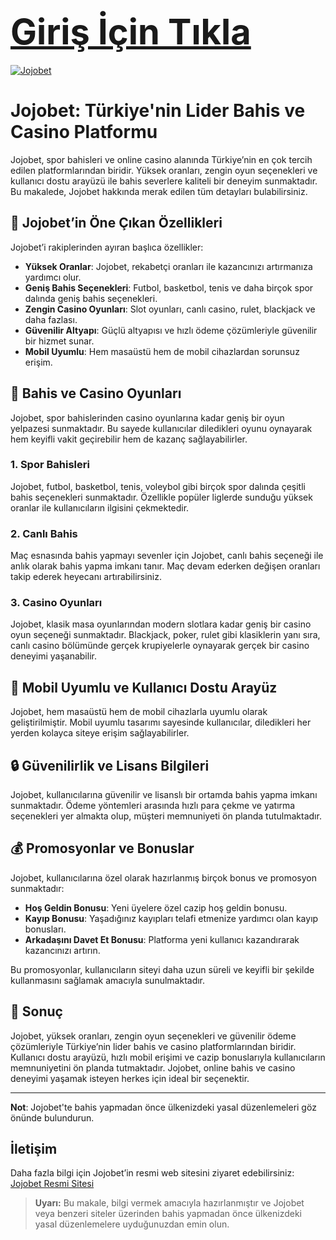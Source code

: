 # <span style="font-size:2em; color:green;">[Giriş İçin Tıkla](https://961j0j0bet.com)</span>

[![Jojobet](https://github.com/user-attachments/assets/01e0c38f-68aa-461e-a1ec-55863960042c)](https://961j0j0bet.com)

# Jojobet: Türkiye'nin Lider Bahis ve Casino Platformu

Jojobet, spor bahisleri ve online casino alanında Türkiye’nin en çok tercih edilen platformlarından biridir. Yüksek oranları, zengin oyun seçenekleri ve kullanıcı dostu arayüzü ile bahis severlere kaliteli bir deneyim sunmaktadır. Bu makalede, Jojobet hakkında merak edilen tüm detayları bulabilirsiniz.

## 🚀 Jojobet’in Öne Çıkan Özellikleri

Jojobet’i rakiplerinden ayıran başlıca özellikler:

- **Yüksek Oranlar**: Jojobet, rekabetçi oranları ile kazancınızı artırmanıza yardımcı olur.
- **Geniş Bahis Seçenekleri**: Futbol, basketbol, tenis ve daha birçok spor dalında geniş bahis seçenekleri.
- **Zengin Casino Oyunları**: Slot oyunları, canlı casino, rulet, blackjack ve daha fazlası.
- **Güvenilir Altyapı**: Güçlü altyapısı ve hızlı ödeme çözümleriyle güvenilir bir hizmet sunar.
- **Mobil Uyumlu**: Hem masaüstü hem de mobil cihazlardan sorunsuz erişim.

## 🎲 Bahis ve Casino Oyunları

Jojobet, spor bahislerinden casino oyunlarına kadar geniş bir oyun yelpazesi sunmaktadır. Bu sayede kullanıcılar diledikleri oyunu oynayarak hem keyifli vakit geçirebilir hem de kazanç sağlayabilirler.

### 1. **Spor Bahisleri**

Jojobet, futbol, basketbol, tenis, voleybol gibi birçok spor dalında çeşitli bahis seçenekleri sunmaktadır. Özellikle popüler liglerde sunduğu yüksek oranlar ile kullanıcıların ilgisini çekmektedir.

### 2. **Canlı Bahis**

Maç esnasında bahis yapmayı sevenler için Jojobet, canlı bahis seçeneği ile anlık olarak bahis yapma imkanı tanır. Maç devam ederken değişen oranları takip ederek heyecanı artırabilirsiniz.

### 3. **Casino Oyunları**

Jojobet, klasik masa oyunlarından modern slotlara kadar geniş bir casino oyun seçeneği sunmaktadır. Blackjack, poker, rulet gibi klasiklerin yanı sıra, canlı casino bölümünde gerçek krupiyelerle oynayarak gerçek bir casino deneyimi yaşanabilir.

## 📱 Mobil Uyumlu ve Kullanıcı Dostu Arayüz

Jojobet, hem masaüstü hem de mobil cihazlarla uyumlu olarak geliştirilmiştir. Mobil uyumlu tasarımı sayesinde kullanıcılar, diledikleri her yerden kolayca siteye erişim sağlayabilirler.

## 🔒 Güvenilirlik ve Lisans Bilgileri

Jojobet, kullanıcılarına güvenilir ve lisanslı bir ortamda bahis yapma imkanı sunmaktadır. Ödeme yöntemleri arasında hızlı para çekme ve yatırma seçenekleri yer almakta olup, müşteri memnuniyeti ön planda tutulmaktadır.

## 💰 Promosyonlar ve Bonuslar

Jojobet, kullanıcılarına özel olarak hazırlanmış birçok bonus ve promosyon sunmaktadır:

- **Hoş Geldin Bonusu**: Yeni üyelere özel cazip hoş geldin bonusu.
- **Kayıp Bonusu**: Yaşadığınız kayıpları telafi etmenize yardımcı olan kayıp bonusları.
- **Arkadaşını Davet Et Bonusu**: Platforma yeni kullanıcı kazandırarak kazancınızı artırın.

Bu promosyonlar, kullanıcıların siteyi daha uzun süreli ve keyifli bir şekilde kullanmasını sağlamak amacıyla sunulmaktadır.

## 🎉 Sonuç

Jojobet, yüksek oranları, zengin oyun seçenekleri ve güvenilir ödeme çözümleriyle Türkiye’nin lider bahis ve casino platformlarından biridir. Kullanıcı dostu arayüzü, hızlı mobil erişimi ve cazip bonuslarıyla kullanıcıların memnuniyetini ön planda tutmaktadır. Jojobet, online bahis ve casino deneyimi yaşamak isteyen herkes için ideal bir seçenektir.

---

**Not**: Jojobet'te bahis yapmadan önce ülkenizdeki yasal düzenlemeleri göz önünde bulundurun.

## İletişim

Daha fazla bilgi için Jojobet’in resmi web sitesini ziyaret edebilirsiniz: [Jojobet Resmi Sitesi](https://www.jojobet.com)

> **Uyarı:** Bu makale, bilgi vermek amacıyla hazırlanmıştır ve Jojobet veya benzeri siteler üzerinden bahis yapmadan önce ülkenizdeki yasal düzenlemelere uyduğunuzdan emin olun.

